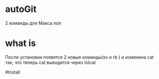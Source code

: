 # autoGit
2 команды для Макса лол

# what is 
После установки появятся 2 новые команды(sv и rb ) и изменена cat так, что теперь cat выводится через lolcat

#Install
